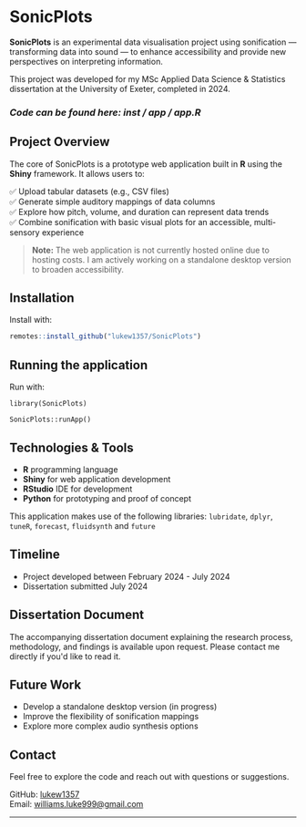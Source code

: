 # SonicPlots

**SonicPlots** is an experimental data visualisation project using sonification — transforming data into sound — to enhance accessibility and provide new perspectives on interpreting information.

This project was developed for my MSc Applied Data Science & Statistics dissertation at the University of Exeter, completed in 2024.

### ***Code can be found here:  inst / app / app.R***

## Project Overview

The core of SonicPlots is a prototype web application built in **R** using the **Shiny** framework. It allows users to:

✅ Upload tabular datasets (e.g., CSV files)  
✅ Generate simple auditory mappings of data columns  
✅ Explore how pitch, volume, and duration can represent data trends  
✅ Combine sonification with basic visual plots for an accessible, multi-sensory experience  

> **Note:** The web application is not currently hosted online due to hosting costs. I am actively working on a standalone desktop version to broaden accessibility.

## Installation

Install with:
``` r
remotes::install_github("lukew1357/SonicPlots")
```

## Running the application

Run with:
```{r}
library(SonicPlots)

SonicPlots::runApp()
```

## Technologies & Tools

- **R** programming language
- **Shiny** for web application development
- **RStudio** IDE for development
- **Python** for prototyping and proof of concept

This application makes use of the following libraries: `lubridate`, `dplyr`, `tuneR`, `forecast`, `fluidsynth` and `future`

## Timeline

- Project developed between February 2024 - July 2024  
- Dissertation submitted July 2024  

## Dissertation Document

The accompanying dissertation document explaining the research process, methodology, and findings is available upon request. Please contact me directly if you'd like to read it.

## Future Work

- Develop a standalone desktop version (in progress)  
- Improve the flexibility of sonification mappings  
- Explore more complex audio synthesis options  

## Contact

Feel free to explore the code and reach out with questions or suggestions.

GitHub: [lukew1357](https://github.com/lukew1357)  
Email: williams.luke999@gmail.com

---

